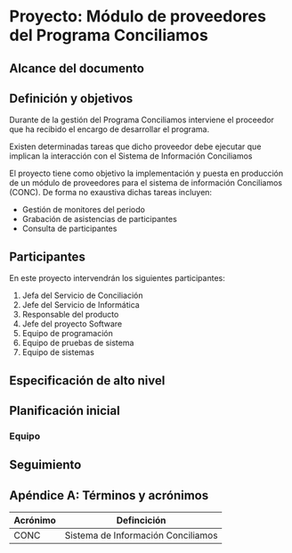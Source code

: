 # Proyecto: Módulo de proveedores del Programa Conciliamos

## Alcance del documento

## Definición y objetivos

Durante de la gestión del Programa Conciliamos interviene el proceedor que ha recibido el encargo de desarrollar el programa.

Existen determinadas tareas que dicho proveedor debe ejecutar que implican la interacción con el Sistema de Información Conciliamos

El proyecto tiene como objetivo la implementación y puesta en producción de un módulo de proveedores para el sistema de información Conciliamos (CONC). De forma no exaustiva dichas tareas incluyen:

* Gestión de monitores del periodo
* Grabación de asistencias de participantes
* Consulta de participantes

## Participantes

En este proyecto intervendrán los siguientes participantes:

1. Jefa del Servicio de Conciliación
2. Jefe del Servicio de Informática
3. Responsable del producto
4. Jefe del proyecto Software
5. Equipo de programación
6. Equipo de pruebas de sistema
7. Equipo de sistemas

## Especificación de alto nivel

## Planificación inicial

### Equipo

## Seguimiento

## Apéndice A: Términos y acrónimos

| Acrónimo | Defincición |
| -------- | ----------- |
| CONC     | Sistema de Información Conciliamos